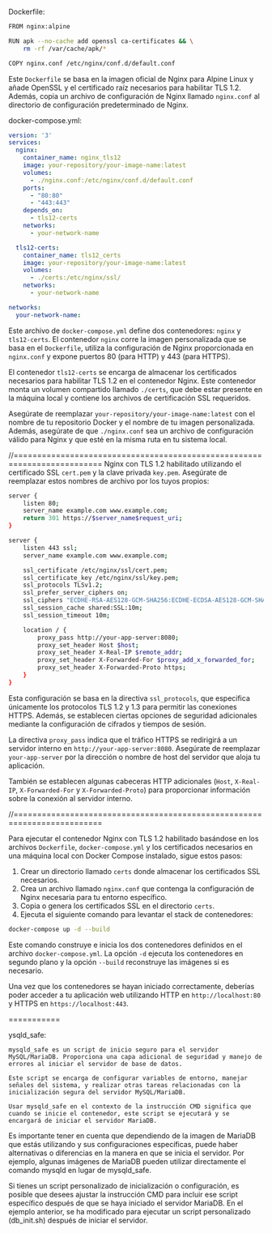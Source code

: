 
Dockerfile:
```bash
FROM nginx:alpine

RUN apk --no-cache add openssl ca-certificates && \
    rm -rf /var/cache/apk/*

COPY nginx.conf /etc/nginx/conf.d/default.conf
```
Este `Dockerfile` se basa en la imagen oficial de Nginx para Alpine Linux y añade OpenSSL y el certificado raíz necesarios para habilitar TLS 1.2. Además, copia un archivo de configuración de Nginx llamado `nginx.conf` al directorio de configuración predeterminado de Nginx.

docker-compose.yml:
```yaml
version: '3'
services:
  nginx:
    container_name: nginx_tls12
    image: your-repository/your-image-name:latest
    volumes:
      - ./nginx.conf:/etc/nginx/conf.d/default.conf
    ports:
      - "80:80"
      - "443:443"
    depends_on:
      - tls12-certs
    networks:
      - your-network-name

  tls12-certs:
    container_name: tls12_certs
    image: your-repository/your-image-name:latest
    volumes:
      - ./certs:/etc/nginx/ssl/
    networks:
      - your-network-name

networks:
  your-network-name:
```
Este archivo de `docker-compose.yml` define dos contenedores: `nginx` y `tls12-certs`. El contenedor `nginx` corre la imagen personalizada que se basa en el `Dockerfile`, utiliza la configuración de Nginx proporcionada en `nginx.conf` y expone puertos 80 (para HTTP) y 443 (para HTTPS).

El contenedor `tls12-certs` se encarga de almacenar los certificados necesarios para habilitar TLS 1.2 en el contenedor Nginx. Este contenedor monta un volumen compartido llamado `./certs`, que debe estar presente en la máquina local y contiene los archivos de certificación SSL requeridos.

Asegúrate de reemplazar `your-repository/your-image-name:latest` con el nombre de tu repositorio Docker y el nombre de tu imagen personalizada. Además, asegúrate de que `./nginx.conf` sea un archivo de configuración válido para Nginx y que esté en la misma ruta en tu sistema local.

//=========================================================================
Nginx con TLS 1.2 habilitado utilizando el certificado SSL `cert.pem` y la clave privada `key.pem`. Asegúrate de reemplazar estos nombres de archivo por los tuyos propios:
```bash
server {
    listen 80;
    server_name example.com www.example.com;
    return 301 https://$server_name$request_uri;
}

server {
    listen 443 ssl;
    server_name example.com www.example.com;

    ssl_certificate /etc/nginx/ssl/cert.pem;
    ssl_certificate_key /etc/nginx/ssl/key.pem;
    ssl_protocols TLSv1.2;
    ssl_prefer_server_ciphers on;
    ssl_ciphers "ECDHE-RSA-AES128-GCM-SHA256:ECDHE-ECDSA-AES128-GCM-SHA256:ECDHE-RSA-AES256-GCM-SHA384:ECDHE-ECDSA-AES256-GCM-SHA384:DHE-RSA-AES128-GCM-SHA256:DHE-DSS-AES128-GCM-SHA256:kEDH+AESGCM:ECDHE-RSA-AES128-SHA256:ECDHE-ECDSA-AES128-SHA256:ECDHE-RSA-AES128-SHA:ECDHE-ECDSA-AES128-SHA:ECDHE-RSA-AES256-SHA384:ECDHE-ECDSA-AES256-SHA384:ECDHE-RSA-AES256-SHA:ECDHE-ECDSA-AES256-SHA:DHE-RSA-AES256-GCM-SHA384:DHE-RSA-AES256-SHA256:DHE-RSA-AES256-SHA:DHE-DSS-AES256-SHA:DHE-RSA-AES128-SHA:DHE-DSS-AES128-SHA:ECDHE-RSA-AES128-SHA:ECDHE-ECDSA-AES128-SHA:ECDHE-RSA-AES256-SHA:ECDHE-ECDSA-AES256-SHA";
    ssl_session_cache shared:SSL:10m;
    ssl_session_timeout 10m;

    location / {
        proxy_pass http://your-app-server:8080;
        proxy_set_header Host $host;
        proxy_set_header X-Real-IP $remote_addr;
        proxy_set_header X-Forwarded-For $proxy_add_x_forwarded_for;
        proxy_set_header X-Forwarded-Proto https;
    }
}
```
Esta configuración se basa en la directiva `ssl_protocols`, que especifica únicamente los protocolos TLS 1.2 y 1.3 para permitir las conexiones HTTPS. Además, se establecen ciertas opciones de seguridad adicionales mediante la configuración de cifrados y tiempos de sesión.

La directiva `proxy_pass` indica que el tráfico HTTPS se redirigirá a un servidor interno en `http://your-app-server:8080`. Asegúrate de reemplazar `your-app-server` por la dirección o nombre de host del servidor que aloja tu aplicación.

También se establecen algunas cabeceras HTTP adicionales (`Host`, `X-Real-IP`, `X-Forwarded-For` y `X-Forwarded-Proto`) para proporcionar información sobre la conexión al servidor interno.


//=========================================================================


Para ejecutar el contenedor Nginx con TLS 1.2 habilitado basándose en los archivos `Dockerfile`, `docker-compose.yml` y los certificados necesarios en una máquina local con Docker Compose instalado, sigue estos pasos:

1. Crear un directorio llamado `certs` donde almacenar los certificados SSL necesarios.
2. Crea un archivo llamado `nginx.conf` que contenga la configuración de Nginx necesaria para tu entorno específico.
3. Copia o genera los certificados SSL en el directorio `certs`.
4. Ejecuta el siguiente comando para levantar el stack de contenedores:
```bash
docker-compose up -d --build
```
Este comando construye e inicia los dos contenedores definidos en el archivo `docker-compose.yml`. La opción `-d` ejecuta los contenedores en segundo plano y la opción `--build` reconstruye las imágenes si es necesario.

Una vez que los contenedores se hayan iniciado correctamente, deberías poder acceder a tu aplicación web utilizando HTTP en `http://localhost:80` y HTTPS en `https://localhost:443`.


===========

ysqld_safe:

    mysqld_safe es un script de inicio seguro para el servidor MySQL/MariaDB. Proporciona una capa adicional de seguridad y manejo de errores al iniciar el servidor de base de datos.

    Este script se encarga de configurar variables de entorno, manejar señales del sistema, y realizar otras tareas relacionadas con la inicialización segura del servidor MySQL/MariaDB.

    Usar mysqld_safe en el contexto de la instrucción CMD significa que cuando se inicie el contenedor, este script se ejecutará y se encargará de iniciar el servidor MariaDB.

Es importante tener en cuenta que dependiendo de la imagen de MariaDB que estás utilizando y sus configuraciones específicas, puede haber alternativas o diferencias en la manera en que se inicia el servidor. Por ejemplo, algunas imágenes de MariaDB pueden utilizar directamente el comando mysqld en lugar de mysqld_safe.

Si tienes un script personalizado de inicialización o configuración, es posible que desees ajustar la instrucción CMD para incluir ese script específico después de que se haya iniciado el servidor MariaDB. En el ejemplo anterior, se ha modificado para ejecutar un script personalizado (db_init.sh) después de iniciar el servidor.